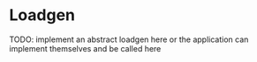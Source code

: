 # Loadgen

TODO: implement an abstract loadgen here or the application can implement themselves and be called here
